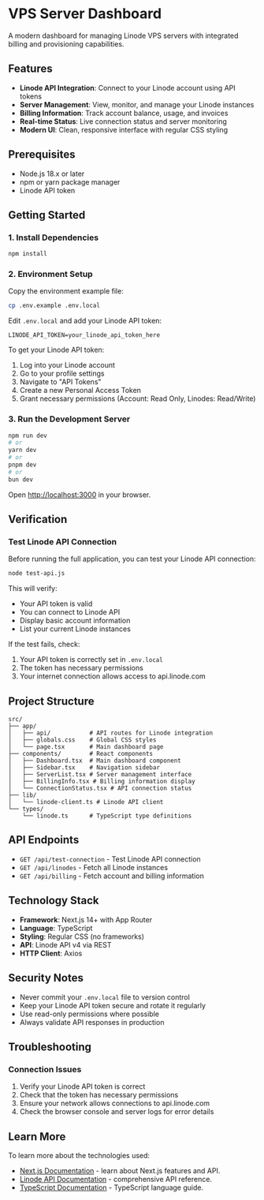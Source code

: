 # VPS Server Dashboard

A modern dashboard for managing Linode VPS servers with integrated billing and provisioning capabilities.

## Features

- **Linode API Integration**: Connect to your Linode account using API tokens
- **Server Management**: View, monitor, and manage your Linode instances
- **Billing Information**: Track account balance, usage, and invoices
- **Real-time Status**: Live connection status and server monitoring
- **Modern UI**: Clean, responsive interface with regular CSS styling

## Prerequisites

- Node.js 18.x or later
- npm or yarn package manager
- Linode API token

## Getting Started

### 1. Install Dependencies

```bash
npm install
```

### 2. Environment Setup

Copy the environment example file:

```bash
cp .env.example .env.local
```

Edit `.env.local` and add your Linode API token:

```env
LINODE_API_TOKEN=your_linode_api_token_here
```

To get your Linode API token:

1. Log into your Linode account
2. Go to your profile settings
3. Navigate to "API Tokens"
4. Create a new Personal Access Token
5. Grant necessary permissions (Account: Read Only, Linodes: Read/Write)

### 3. Run the Development Server

```bash
npm run dev
# or
yarn dev
# or
pnpm dev
# or
bun dev
```

Open [http://localhost:3000](http://localhost:3000) in your browser.

## Verification

### Test Linode API Connection

Before running the full application, you can test your Linode API connection:

```bash
node test-api.js
```

This will verify:

- Your API token is valid
- You can connect to Linode API
- Display basic account information
- List your current Linode instances

If the test fails, check:

1. Your API token is correctly set in `.env.local`
2. The token has necessary permissions
3. Your internet connection allows access to api.linode.com

## Project Structure

```
src/
├── app/
│   ├── api/           # API routes for Linode integration
│   ├── globals.css    # Global CSS styles
│   └── page.tsx       # Main dashboard page
├── components/        # React components
│   ├── Dashboard.tsx  # Main dashboard component
│   ├── Sidebar.tsx    # Navigation sidebar
│   ├── ServerList.tsx # Server management interface
│   ├── BillingInfo.tsx # Billing information display
│   └── ConnectionStatus.tsx # API connection status
├── lib/
│   └── linode-client.ts # Linode API client
└── types/
    └── linode.ts      # TypeScript type definitions
```

## API Endpoints

- `GET /api/test-connection` - Test Linode API connection
- `GET /api/linodes` - Fetch all Linode instances
- `GET /api/billing` - Fetch account and billing information

## Technology Stack

- **Framework**: Next.js 14+ with App Router
- **Language**: TypeScript
- **Styling**: Regular CSS (no frameworks)
- **API**: Linode API v4 via REST
- **HTTP Client**: Axios

## Security Notes

- Never commit your `.env.local` file to version control
- Keep your Linode API token secure and rotate it regularly
- Use read-only permissions where possible
- Always validate API responses in production

## Troubleshooting

### Connection Issues

1. Verify your Linode API token is correct
2. Check that the token has necessary permissions
3. Ensure your network allows connections to api.linode.com
4. Check the browser console and server logs for error details

## Learn More

To learn more about the technologies used:

- [Next.js Documentation](https://nextjs.org/docs) - learn about Next.js features and API.
- [Linode API Documentation](https://www.linode.com/api/v4) - comprehensive API reference.
- [TypeScript Documentation](https://www.typescriptlang.org/docs/) - TypeScript language guide.
